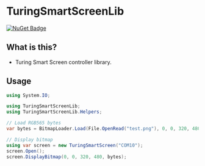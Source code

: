 # TuringSmartScreenLib

[![NuGet Badge](https://buildstats.info/nuget/TuringSmartScreenLib)](https://www.nuget.org/packages/TuringSmartScreenLib/)

## What is this?

* Turing Smart Screen controller library.

## Usage

```csharp
using System.IO;

using TuringSmartScreenLib;
using TuringSmartScreenLib.Helpers;

// Load RGB565 bytes
var bytes = BitmapLoader.Load(File.OpenRead("test.png"), 0, 0, 320, 480);

// Display bitmap
using var screen = new TuringSmartScreen("COM10");
screen.Open();
screen.DisplayBitmap(0, 0, 320, 480, bytes);
```
